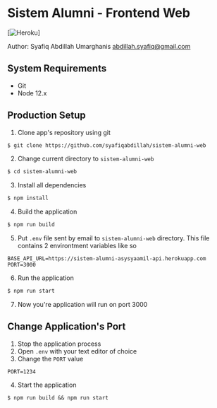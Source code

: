 # Sistem Alumni - Frontend Web
[![Heroku](https://sistem-alumni-asysyaamil-web.herokuapp.com//?app=sistem-alumni-web)]

Author: Syafiq Abdillah Umarghanis abdillah.syafiq@gmail.com
## System Requirements
- Git
- Node 12.x
## Production Setup

1. Clone app's repository using git
``` bash
$ git clone https://github.com/syafiqabdillah/sistem-alumni-web
```
2. Change current directory to `sistem-alumni-web`
``` bash
$ cd sistem-alumni-web
``` 
3. Install all dependencies 
``` bash
$ npm install
```
4. Build the application
``` bash
$ npm run build 
```
5. Put `.env` file sent by email to `sistem-alumni-web` directory. This file contains 2 environtment variables like so
```
BASE_API_URL=https://sistem-alumni-asysyaamil-api.herokuapp.com
PORT=3000
```
6. Run the application
``` bash
$ npm run start
```
7. Now you're application will run on port 3000
## Change Application's Port
1. Stop the application process
2. Open `.env` with your text editor of choice 
3. Change the `PORT` value
```
PORT=1234
```
4. Start the application 
```
$ npm run build && npm run start
```